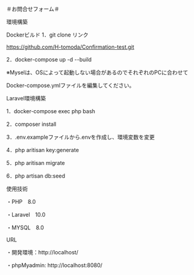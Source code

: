 ＃お問合せフォーム＃

環境構築

Dockerビルド
1．git clone リンク

   https://github.com/H-tomoda/Confirmation-test.git
   
2．docker-compose up -d --build

※Myselは、OSによって起動しない場合があるのでそれぞれのPCに合わせて

Docker-compose.ymlファイルを編集してください。

Laravel環境構築

1．docker-compose exec php bash

2．composer install

3．.env.exampleファイルから.envを作成し、環境変数を変更

4．php aritisan key:generate

5．php aritisan migrate

6．php artisan db:seed

使用技術

・PHP　8.0

・Laravel　10.0

・MYSQL　8.0

URL

・開発環境：http://localhost/

・phpMyadmin: http://localhost:8080/
